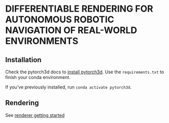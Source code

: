 # DIFFERENTIABLE RENDERING FOR AUTONOMOUS ROBOTIC NAVIGATION OF REAL-WORLD ENVIRONMENTS

## Installation

Check the pytorch3d docs to [install pytorch3d](https://github.com/facebookresearch/pytorch3d/blob/main/INSTALL.md).
Use the `requirements.txt` to finish your conda environment.

If you've previously installed, run `conda activate pytorch3d`.

## Rendering

See [renderer getting started](https://pytorch3d.org/docs/renderer_getting_started)